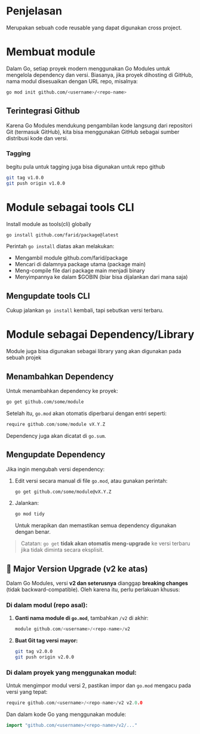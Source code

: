 # Penjelasan

Merupakan sebuah code reusable yang dapat digunakan cross project.

# Membuat module

Dalam Go, setiap proyek modern menggunakan Go Modules untuk mengelola dependency dan versi. Biasanya, jika proyek dihosting di GitHub, nama modul disesuaikan dengan URL repo, misalnya:

```bash
go mod init github.com/<username>/<repo-name>
```

## Terintegrasi Github

Karena Go Modules mendukung pengambilan kode langsung dari repositori Git (termasuk GitHub), kita bisa menggunakan GitHub sebagai sumber distribusi kode dan versi.

### Tagging

begitu pula untuk tagging juga bisa digunakan untuk repo github

```bash
git tag v1.0.0
git push origin v1.0.0
```

# Module sebagai tools CLI

Install module as tools(cli) globally

```bash
go install github.com/farid/package@latest
```

Perintah `go install` diatas akan melakukan:

- Mengambil module github.com/farid/package
- Mencari di dalamnya package utama (package main)
- Meng-compile file dari package main menjadi binary
- Menyimpannya ke dalam $GOBIN (biar bisa dijalankan dari mana saja)

## Mengupdate tools CLI

Cukup jalankan `go install` kembali, tapi sebutkan versi terbaru.

# Module sebagai Dependency/Library

Module juga bisa digunakan sebagai library yang akan digunakan pada sebuah projek

## Menambahkan Dependency

Untuk menambahkan dependency ke proyek:

```bash
go get github.com/some/module
```

Setelah itu, `go.mod` akan otomatis diperbarui dengan entri seperti:

```go
require github.com/some/module vX.Y.Z
```

Dependency juga akan dicatat di `go.sum`.

## Mengupdate Dependency

Jika ingin mengubah versi dependency:

1. Edit versi secara manual di file `go.mod`, atau gunakan perintah:
   ```bash
   go get github.com/some/module@vX.Y.Z
   ```
2. Jalankan:
   ```bash
   go mod tidy
   ```
   Untuk merapikan dan memastikan semua dependency digunakan dengan benar.

> Catatan: `go get` **tidak akan otomatis meng-upgrade** ke versi terbaru jika tidak diminta secara eksplisit.

## 🚨 Major Version Upgrade (v2 ke atas)

Dalam Go Modules, versi **v2 dan seterusnya** dianggap **breaking changes** (tidak backward-compatible). Oleh karena itu, perlu perlakuan khusus:

### Di dalam modul (repo asal):

1. **Ganti nama module di `go.mod`**, tambahkan `/v2` di akhir:

   ```go
   module github.com/<username>/<repo-name>/v2
   ```

2. **Buat Git tag versi mayor:**
   ```bash
   git tag v2.0.0
   git push origin v2.0.0
   ```

### Di dalam proyek yang menggunakan modul:

Untuk mengimpor modul versi 2, pastikan impor dan `go.mod` mengacu pada versi yang tepat:

```go
require github.com/<username>/<repo-name>/v2 v2.0.0
```

Dan dalam kode Go yang menggunakan module:

```go
import "github.com/<username>/<repo-name>/v2/..."
```
